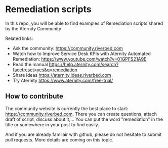 # Remediation scripts

In this repo, you will be able to find examples of Remediation scripts shared by the Aternity Community

Related links:

- Ask the community: https://community.riverbed.com
- Watch how to Improve Service Desk KPIs with Aternity Automated Remediation: https://www.youtube.com/watch?v=01GPFS21A9E
- Read the manual https://help.aternity.com/search?facetreset=yes&q=remediation
- Share ideas https://aternity.ideas.riverbed.com 
- Try Aternity https://www.aternity.com/free-trial/

## How to contribute

The community website is currently the best place to start: https://community.riverbed.com.
There you can create questions, attach draft of script, discuss about it,... You can put the word "remediation" in the title or somewhere in your post to find easily.

And if you are already familair with github, please do not hesitate to submit pull requests. More details are coming on this topic.

